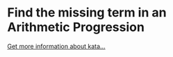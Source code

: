 Find the missing term in an Arithmetic Progression
=
[Get more information about kata...](https://www.codewars.com//kata//kata/52de553ebb55d1fca3000371)